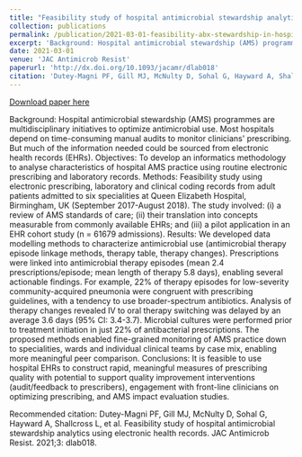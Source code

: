 ```yaml
---
title: "Feasibility study of hospital antimicrobial stewardship analytics using electronic health records"
collection: publications
permalink: /publication/2021-03-01-feasibility-abx-stewardship-in-hospital
excerpt: 'Background: Hospital antimicrobial stewardship (AMS) programmes are multidisciplinary initiatives to optimize antimicrobial use. Most hospitals depend on time-consuming manual audits to monitor clinicians&apos; prescribing. But much of the information needed could be sourced from electronic health records (EHRs). Objectives: To develop an informatics methodology to analyse characteristics of hospital AMS practice using routine electronic prescribing and laboratory records. Methods: Feasibility study using electronic prescribing, laboratory and clinical coding records from adult patients admitted to six specialities at Queen Elizabeth Hospital, Birmingham, UK (September 2017-August 2018). The study involved: (i) a review of AMS standards of care; (ii) their translation into concepts measurable from commonly available EHRs; and (iii) a pilot application in an EHR cohort study (n = 61679 admissions). Results: We developed data modelling methods to characterize antimicrobial use (antimicrobial therapy episode linkage methods, therapy table, therapy changes). Prescriptions were linked into antimicrobial therapy episodes (mean 2.4 prescriptions/episode; mean length of therapy 5.8 days), enabling several actionable findings. For example, 22% of therapy episodes for low-severity community-acquired pneumonia were congruent with prescribing guidelines, with a tendency to use broader-spectrum antibiotics. Analysis of therapy changes revealed IV to oral therapy switching was delayed by an average 3.6 days (95% CI: 3.4-3.7). Microbial cultures were performed prior to treatment initiation in just 22% of antibacterial prescriptions. The proposed methods enabled fine-grained monitoring of AMS practice down to specialities, wards and individual clinical teams by case mix, enabling more meaningful peer comparison. Conclusions: It is feasible to use hospital EHRs to construct rapid, meaningful measures of prescribing quality with potential to support quality improvement interventions (audit/feedback to prescribers), engagement with front-line clinicians on optimizing prescribing, and AMS impact evaluation studies.'
date: 2021-03-01
venue: 'JAC Antimicrob Resist'
paperurl: 'http://dx.doi.org/10.1093/jacamr/dlab018'
citation: 'Dutey-Magni PF, Gill MJ, McNulty D, Sohal G, Hayward A, Shallcross L, et al. Feasibility study of hospital antimicrobial stewardship analytics using electronic health records. JAC Antimicrob Resist. 2021;3: dlab018.'
---
```


<a href='http://dx.doi.org/10.1093/jacamr/dlab018'>Download paper here</a>

Background: Hospital antimicrobial stewardship (AMS) programmes are multidisciplinary initiatives to optimize antimicrobial use. Most hospitals depend on time-consuming manual audits to monitor clinicians&apos; prescribing. But much of the information needed could be sourced from electronic health records (EHRs). Objectives: To develop an informatics methodology to analyse characteristics of hospital AMS practice using routine electronic prescribing and laboratory records. Methods: Feasibility study using electronic prescribing, laboratory and clinical coding records from adult patients admitted to six specialities at Queen Elizabeth Hospital, Birmingham, UK (September 2017-August 2018). The study involved: (i) a review of AMS standards of care; (ii) their translation into concepts measurable from commonly available EHRs; and (iii) a pilot application in an EHR cohort study (n = 61679 admissions). Results: We developed data modelling methods to characterize antimicrobial use (antimicrobial therapy episode linkage methods, therapy table, therapy changes). Prescriptions were linked into antimicrobial therapy episodes (mean 2.4 prescriptions/episode; mean length of therapy 5.8 days), enabling several actionable findings. For example, 22% of therapy episodes for low-severity community-acquired pneumonia were congruent with prescribing guidelines, with a tendency to use broader-spectrum antibiotics. Analysis of therapy changes revealed IV to oral therapy switching was delayed by an average 3.6 days (95% CI: 3.4-3.7). Microbial cultures were performed prior to treatment initiation in just 22% of antibacterial prescriptions. The proposed methods enabled fine-grained monitoring of AMS practice down to specialities, wards and individual clinical teams by case mix, enabling more meaningful peer comparison. Conclusions: It is feasible to use hospital EHRs to construct rapid, meaningful measures of prescribing quality with potential to support quality improvement interventions (audit/feedback to prescribers), engagement with front-line clinicians on optimizing prescribing, and AMS impact evaluation studies.

Recommended citation: Dutey-Magni PF, Gill MJ, McNulty D, Sohal G, Hayward A, Shallcross L, et al. Feasibility study of hospital antimicrobial stewardship analytics using electronic health records. JAC Antimicrob Resist. 2021;3: dlab018.